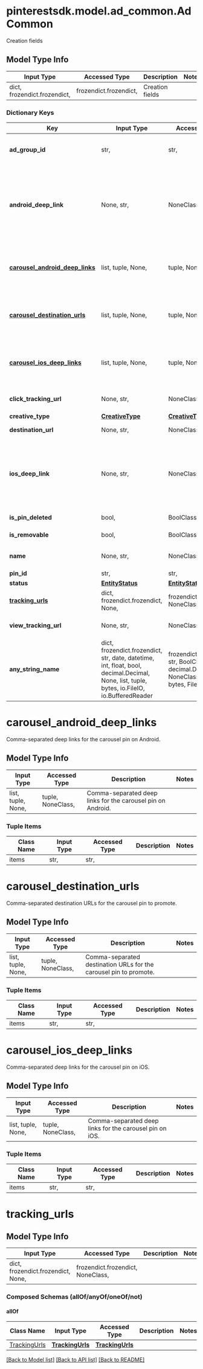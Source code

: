 # pinterestsdk.model.ad_common.AdCommon

Creation fields

## Model Type Info
Input Type | Accessed Type | Description | Notes
------------ | ------------- | ------------- | -------------
dict, frozendict.frozendict,  | frozendict.frozendict,  | Creation fields | 

### Dictionary Keys
Key | Input Type | Accessed Type | Description | Notes
------------ | ------------- | ------------- | ------------- | -------------
**ad_group_id** | str,  | str,  | ID of the ad group that contains the ad. | [optional] 
**android_deep_link** | None, str,  | NoneClass, str,  | Deep link URL for Android devices. Not currently available. Using this field will generate an error. | [optional] 
**[carousel_android_deep_links](#carousel_android_deep_links)** | list, tuple, None,  | tuple, NoneClass,  | Comma-separated deep links for the carousel pin on Android. | [optional] 
**[carousel_destination_urls](#carousel_destination_urls)** | list, tuple, None,  | tuple, NoneClass,  | Comma-separated destination URLs for the carousel pin to promote. | [optional] 
**[carousel_ios_deep_links](#carousel_ios_deep_links)** | list, tuple, None,  | tuple, NoneClass,  | Comma-separated deep links for the carousel pin on iOS. | [optional] 
**click_tracking_url** | None, str,  | NoneClass, str,  | Tracking url for the ad clicks. | [optional] 
**creative_type** | [**CreativeType**](CreativeType.md) | [**CreativeType**](CreativeType.md) |  | [optional] 
**destination_url** | None, str,  | NoneClass, str,  | Destination URL. | [optional] 
**ios_deep_link** | None, str,  | NoneClass, str,  | Deep link URL for iOS devices. Not currently available. Using this field will generate an error. | [optional] 
**is_pin_deleted** | bool,  | BoolClass,  | Is original pin deleted? | [optional] 
**is_removable** | bool,  | BoolClass,  | Is pin repinnable? | [optional] 
**name** | None, str,  | NoneClass, str,  | Name of the ad - 255 chars max. | [optional] 
**pin_id** | str,  | str,  | Pin ID. | [optional] 
**status** | [**EntityStatus**](EntityStatus.md) | [**EntityStatus**](EntityStatus.md) |  | [optional] 
**[tracking_urls](#tracking_urls)** | dict, frozendict.frozendict, None,  | frozendict.frozendict, NoneClass,  |  | [optional] 
**view_tracking_url** | None, str,  | NoneClass, str,  | Tracking URL for ad impressions. | [optional] 
**any_string_name** | dict, frozendict.frozendict, str, date, datetime, int, float, bool, decimal.Decimal, None, list, tuple, bytes, io.FileIO, io.BufferedReader | frozendict.frozendict, str, BoolClass, decimal.Decimal, NoneClass, tuple, bytes, FileIO | any string name can be used but the value must be the correct type | [optional]

# carousel_android_deep_links

Comma-separated deep links for the carousel pin on Android.

## Model Type Info
Input Type | Accessed Type | Description | Notes
------------ | ------------- | ------------- | -------------
list, tuple, None,  | tuple, NoneClass,  | Comma-separated deep links for the carousel pin on Android. | 

### Tuple Items
Class Name | Input Type | Accessed Type | Description | Notes
------------- | ------------- | ------------- | ------------- | -------------
items | str,  | str,  |  | 

# carousel_destination_urls

Comma-separated destination URLs for the carousel pin to promote.

## Model Type Info
Input Type | Accessed Type | Description | Notes
------------ | ------------- | ------------- | -------------
list, tuple, None,  | tuple, NoneClass,  | Comma-separated destination URLs for the carousel pin to promote. | 

### Tuple Items
Class Name | Input Type | Accessed Type | Description | Notes
------------- | ------------- | ------------- | ------------- | -------------
items | str,  | str,  |  | 

# carousel_ios_deep_links

Comma-separated deep links for the carousel pin on iOS.

## Model Type Info
Input Type | Accessed Type | Description | Notes
------------ | ------------- | ------------- | -------------
list, tuple, None,  | tuple, NoneClass,  | Comma-separated deep links for the carousel pin on iOS. | 

### Tuple Items
Class Name | Input Type | Accessed Type | Description | Notes
------------- | ------------- | ------------- | ------------- | -------------
items | str,  | str,  |  | 

# tracking_urls

## Model Type Info
Input Type | Accessed Type | Description | Notes
------------ | ------------- | ------------- | -------------
dict, frozendict.frozendict, None,  | frozendict.frozendict, NoneClass,  |  | 

### Composed Schemas (allOf/anyOf/oneOf/not)
#### allOf
Class Name | Input Type | Accessed Type | Description | Notes
------------- | ------------- | ------------- | ------------- | -------------
[TrackingUrls](TrackingUrls.md) | [**TrackingUrls**](TrackingUrls.md) | [**TrackingUrls**](TrackingUrls.md) |  | 

[[Back to Model list]](../../README.md#documentation-for-models) [[Back to API list]](../../README.md#documentation-for-api-endpoints) [[Back to README]](../../README.md)

